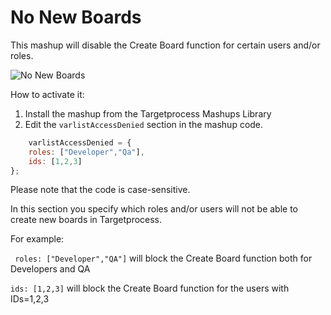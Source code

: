 No New Boards
==================

This mashup will disable the Create Board function for certain users and/or roles.

![No New Boards](https://github.com/TargetProcess/TP3MashupLibrary/raw/master/No%20New%20Boards/NoNewBoards.png)
 
How to activate it:

1. Install the mashup from the Targetprocess Mashups Library
2. Edit the ```varlistAccessDenied``` section in the mashup code.

```javascript
    varlistAccessDenied = {
    roles: ["Developer","Qa"],
    ids: [1,2,3]
};
```

Please note that the code is case-sensitive.

In this section you specify which roles and/or users will not be able to create new boards in Targetprocess.

For example: 

``` roles: ["Developer","QA"]```  will block the Create Board function both for Developers and QA

```ids: [1,2,3]``` will block the Create Board function for the users with IDs=1,2,3

